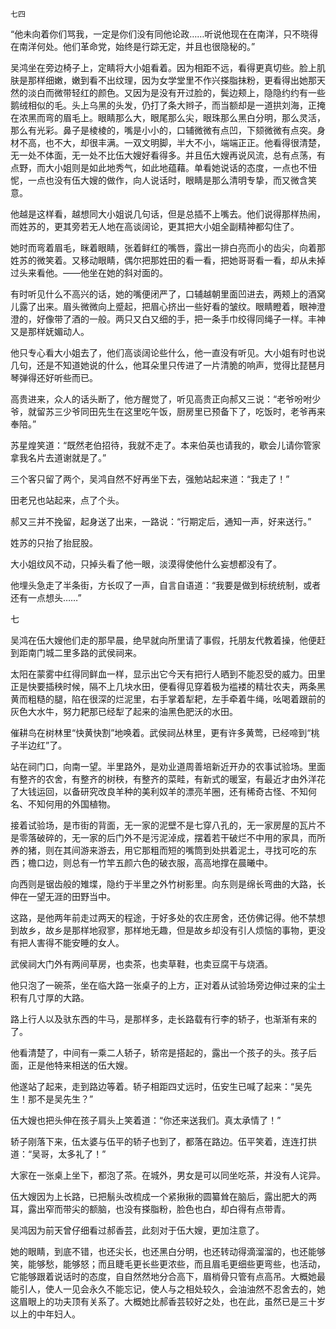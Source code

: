    七四 

   “他未向着你们骂我，一定是你们没有同他论政……听说他现在在南洋，只不晓得在南洋何处。他们革命党，始终是行踪无定，并且也很隐秘的。”

   吴鸿坐在旁边椅子上，定睛将大小姐看着。因为相距不远，看得更真切些。脸上肌肤是那样细嫩，嫩到看不出纹理，因为女学堂里不作兴搽脂抹粉，更看得出她那天然的淡白而微带轻红的颜色。又因为是没有开过脸的，鬓边颊上，隐隐约约有一些鹅绒相似的毛。头上乌黑的头发，仍打了条大辫子，而当额却是一道拱刘海，正掩在浓黑而弯的眉毛上。眼睛那么大，眼尾那么尖，眼珠那么黑白分明，那么灵活，那么有光彩。鼻子是棱棱的，嘴是小小的，口辅微微有点凹，下颏微微有点突。身材不高，也不大，却很丰满。一双文明脚，半大不小，端端正正。他看得很清楚，无一处不体面，无一处不比伍大嫂好看得多。并且伍大嫂再说风流，总有点荡，有点野，而大小姐则是如此地秀气，如此地蕴藉。单看她说话的态度，一点也不忸怩，一点也没有伍大嫂的做作，向人说话时，眼睛是那么清明专挚，而又微含笑意。

   他越是这样看，越想同大小姐说几句话，但是总插不上嘴去。他们说得那样热闹，而姓苏的，更其旁若无人地在高谈阔论，更其把大小姐全副精神都勾住了。

   她时而弯着眉毛，眯着眼睛，张着鲜红的嘴唇，露出一排白亮而小的齿尖，向着那姓苏的微笑着。又移动眼睛，偶尔把那姓田的看一看，把她哥哥看一看，却从未掉过头来看他。——他坐在她的斜对面的。

   有时听见什么不高兴的话，她的嘴便闭严了，口辅越朝里面凹进去，两颊上的酒窝儿露了出来。眉头微微向上蹙起，把眉心挤出一些好看的皱纹。眼睛瞪着，眼神澄澄的，好像带了酒的一般。两只又白又细的手，把一条手巾绞得同绳子一样。丰神又是那样妩媚动人。

   他只专心看大小姐去了，他们高谈阔论些什么，他一直没有听见。大小姐有时也说几句，还是不知道她说的什么，他耳朵里只传进了一片清脆的响声，觉得比琵琶月琴弹得还好听些而已。

   高贵进来，众人的话头断了，他方醒觉了，听见高贵正向郝又三说：“老爷吩咐少爷，就留苏三少爷同田先生在这里吃午饭，厨房里已预备下了，吃饭时，老爷再来奉陪。”

   苏星煌笑道：“既然老伯招待，我就不走了。本来伯英也请我的，歇会儿请你管家拿我名片去道谢就是了。”

   三个客只留了两个，吴鸿自然不好再坐下去，强勉站起来道：“我走了！”

   田老兄也站起来，点了个头。

   郝又三并不挽留，起身送了出来，一路说：“行期定后，通知一声，好来送行。”

   姓苏的只抬了抬屁股。

   大小姐纹风不动，只掉头看了他一眼，淡漠得使他什么妄想都没有了。

   他埋头急走了半条街，方长叹了一声，自言自语道：“我要是做到标统统制，或者还有一点想头……”

   七

   吴鸿在伍大嫂他们走的那早晨，绝早就向所里请了事假，托朋友代教着操，他便赶到距南门城二里多路的武侯祠来。

   太阳在蒙雾中红得同鲜血一样，显示出它今天有把行人晒到不能忍受的威力。田里正是快要插秧时候，隔不上几块水田，便看得见穿着极为褴褛的精壮农夫，两条黑黄而粗糙的腿，陷在很深的烂泥里，右手掌着犁耙，左手牵着牛绳，吆喝着跟前的灰色大水牛，努力耙那已经犁了起来的油黑色肥沃的水田。

   催耕鸟在树林里“快黄快割”地唤着。武侯祠丛林里，更有许多黄莺，已经啼到“桃子半边红”了。

   站在祠门口，向南一望。半里路外，是劝业道周善培新近开办的农事试验场。里面有整齐的农舍，有整齐的树秧，有整齐的菜畦，有新式的暖室，有最近才由外洋花了大钱运回，以备研究改良羊种的美利奴羊的漂亮羊圈，还有稀奇古怪、不知何名、不知何用的外国植物。

   接着试验场，是市街的背面，无一家的泥壁不是七穿八孔的，无一家房屋的瓦片不是零落破碎的，无一家的后门外不是污泥淖成，摆着若干破烂不中用的家具，而所养的猪，则在其间游来游去，用它那粗而短的嘴筒到处拱着泥土，寻找可吃的东西；檐口边，则总有一竹竿五颜六色的破衣服，高高地撑在晨曦中。

   向西则是锯齿般的雉堞，隐约于半里之外竹树影里。向东则是绵长弯曲的大路，长伸在一望无涯的田野当中。

   这路，是他两年前走过两天的程途，于好多处的农庄房舍，还仿佛记得。他不禁想到故乡，故乡是那样地寂寥，那样地无趣，但是故乡却没有引人烦恼的事物，更没有把人害得不能安睡的女人。

   武侯祠大门外有两间草房，也卖茶，也卖草鞋，也卖豆腐干与烧酒。

   他只泡了一碗茶，坐在临大路一张桌子的上方，正对着从试验场旁边伸过来的尘土积有几寸厚的大路。

   路上行人以及驮东西的牛马，是那样多，走长路载有行李的轿子，也渐渐有来的了。

   他看清楚了，中间有一乘二人轿子，轿帘是搭起的，露出一个孩子的头。孩子后面，正是他特来相送的伍大嫂。

   他遂站了起来，走到路边等着。轿子相距四丈远时，伍安生已喊了起来：“吴先生！那不是吴先生？”

   伍大嫂也把头伸在孩子肩头上笑着道：“你还来送我们。真太承情了！”

   轿子刚落下来，伍太婆与伍平的轿子也到了，都落在路边。伍平笑着，连连打拱道：“吴哥，太多礼了！”

   大家在一张桌上坐下，都泡了茶。在城外，男女是可以同坐吃茶，并没有人诧异。

   伍大嫂因为上长路，已把鬅头改梳成一个紧揪揪的圆纂耸在脑后，露出肥大的两耳，露出窄而带尖的额脑，也没有搽脂粉，脸色也白，却白得有点带青。

   吴鸿因为前天曾仔细看过郝香芸，此刻对于伍大嫂，更加注意了。

   她的眼睛，到底不错，也还尖长，也还黑白分明，也还转动得滴溜溜的，也还能够笑，能够愁，能够怒；而且睫毛更长些更浓些，而且眉毛更细些更弯些，也活动，它能够跟着说话时的态度，自自然然地分合高下，眉梢骨只管有点高吊。大概她最能引人，使人一见会永久不能忘记，使人与之相处较久，会油油然不忍舍去的，她这眉眼上的功夫顶有关系了。大概她比郝香芸较好之处，也在此，虽然已是三十岁以上的中年妇人。

